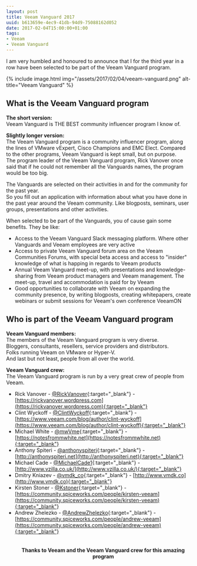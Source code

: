```yaml
---
layout: post
title: Veeam Vanguard 2017
uuid: b613659e-4ec9-41db-94d9-75088162d052
date: 2017-02-04T15:00:00+01:00
tags:
- Veeam
- Veeam Vanguard
---
```


I am very humbled and honoured to announce that I for the third year in a row have been selected to be part of the Veeam Vanguard program.

{% include image.html img="/assets/2017/02/04/veeam-vanguard.png" alt-title="Veeam Vanguard" %}

<!--break-->

## What is the Veeam Vanguard program
**The short version:**  
Veeam Vanguard is THE BEST community influencer program I know of.

**Slightly longer version:**  
The Veeam Vanguard program is a community influencer program, along the lines of VMware vExpert, Cisco Champions and EMC Elect.
Compared to the other programs, Veeam Vanguard is kept small, but on purpose.  
The program leader of the Veeam Vanguard program, Rick Vanover once said that if he could not remember all the Vanguards names, the program would be too big.

The Vanguards are selected on their activities in and for the community for the past year.  
So you fill out an application with  information about what you have done in the past year around the Veeam community. Like blogposts, seminars, user groups, presentations and other activities.

When selected to be part of the Vanguards, you of cause gain some benefits. They be like:

* Access to the Veeam Vanguard Slack messaging platform. Where other Vanguards and Veeam employees are very active
* Access to private Veeam Vanguard forum area on the Veeam Communities Forums, with special beta access and access to "insider" knowledge of what is happing in regards to Veeam products
* Annual Veeam Vanguard meet-up, with presentations and knowledge-sharing from Veeam product managers and Veeam management. The meet-up, travel and accommodation is paid for by Veeam
* Good opportunities to collaborate with Veeam on expanding the community presence, by writing blogposts, creating whitepapers,  create webinars or submit sessions for Veeam's own conference VeeamON

## Who is part of the Veeam Vanguard program
**Veeam Vanguard members:**  
The members of the Veeam Vanguard program is very diverse.  
Bloggers, consultants, resellers, service providers and distributors.  
Folks running Veeam on VMware or Hyper-V.  
And last but not least, people from all over the world.

**Veeam Vanguard crew:**  
The Veeam Vanguard program is run by a very great crew of people from Veeam.

* Rick Vanover - [@RickVanover](https://twitter.com/rickvanover){:target="_blank"} - [https://rickvanover.wordpress.com](https://rickvanover.wordpress.com){:target="_blank"}
* Clint Wyckoff - [@ClintWyckoff](https://twitter.com/ClintWyckoff){:target="_blank"} - [https://www.veeam.com/blog/author/clint-wyckoff](https://www.veeam.com/blog/author/clint-wyckoff){:target="_blank"}
* Michael White - [@mwVme](https://twitter.com/mwvme){:target="_blank"} - [https://notesfrommwhite.net](https://notesfrommwhite.net){:target="_blank"}
* Anthony Spiteri - [@anthonyspiteri](https://twitter.com/anthonyspiteri){:target="_blank"} - [http://anthonyspiteri.net](http://anthonyspiteri.net){:target="_blank"}
* Michael Cade - [@MichaelCade1](https://twitter.com/MichaelCade1){:target="_blank"} - [http://www.vzilla.co.uk/](http://www.vzilla.co.uk/){:target="_blank"}
* Dmitry Kniazev - [@vmdk_co](https://twitter.com/vmdk_co){:target="_blank"} - [http://www.vmdk.co](http://www.vmdk.co){:target="_blank"}
* Kirsten Stoner - [@Kstoner](https://twitter.com/kstoner){:target="_blank"} - [https://community.spiceworks.com/people/kirsten-veeam](https://community.spiceworks.com/people/kirsten-veeam){:target="_blank"}
* Andrew Zhelezko - [@AndrewZhelezko](https://twitter.com/andrewzhelezko){:target="_blank"} - [https://community.spiceworks.com/people/andrew-veeam](https://community.spiceworks.com/people/andrew-veeam){:target="_blank"}
<br><br>  
**<center>Thanks to Veeam and the Veeam Vanguard crew for this amazing program</center>**
<br><br>
